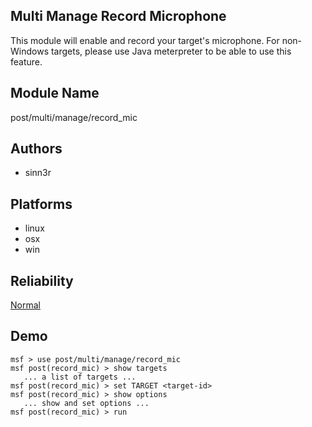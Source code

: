 ## Multi Manage Record Microphone

This module will enable and record your target's microphone. 
For non-Windows targets, please use Java meterpreter to be 
able to use this feature.


## Module Name
post/multi/manage/record_mic

## Authors
* sinn3r





## Platforms
* linux
* osx
* win

## Reliability
[Normal](https://github.com/rapid7/metasploit-framework/wiki/Exploit-Ranking)

## Demo

```
msf > use post/multi/manage/record_mic
msf post(record_mic) > show targets
   ... a list of targets ...
msf post(record_mic) > set TARGET <target-id>
msf post(record_mic) > show options
   ... show and set options ...
msf post(record_mic) > run
```
    
    